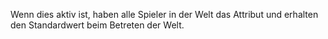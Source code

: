 Wenn dies aktiv ist, haben alle Spieler in der Welt das Attribut und erhalten den Standardwert beim Betreten der Welt.